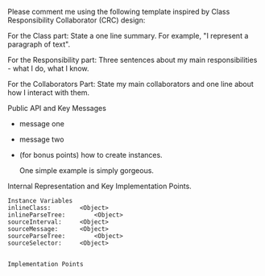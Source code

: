 Please comment me using the following template inspired by Class Responsibility Collaborator (CRC) design:For the Class part:  State a one line summary. For example, "I represent a paragraph of text".For the Responsibility part: Three sentences about my main responsibilities - what I do, what I know.For the Collaborators Part: State my main collaborators and one line about how I interact with them. Public API and Key Messages- message one   - message two - (for bonus points) how to create instances.   One simple example is simply gorgeous. Internal Representation and Key Implementation Points.    Instance Variables	inlineClass:		<Object>	inlineParseTree:		<Object>	sourceInterval:		<Object>	sourceMessage:		<Object>	sourceParseTree:		<Object>	sourceSelector:		<Object>    Implementation Points